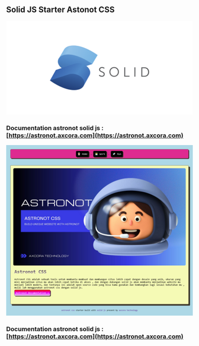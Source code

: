 ## Solid JS Starter Astonot CSS

![solid js starter template themes](solid.png)

### Documentation astronot solid js : [https://astronot.axcora.com](https://astronot.axcora.com)

![solid js starter template themes](astronot-solid.png)


### Documentation astronot solid js : [https://astronot.axcora.com](https://astronot.axcora.com)
